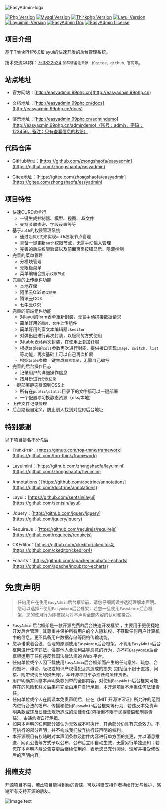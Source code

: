 
![EasyAdmin-logo](public/static/common/images/logo-2.png)


[![Php Version](https://img.shields.io/badge/php-%3E=7.1.0-brightgreen.svg?maxAge=2592000&color=yellow)](https://github.com/php/php-src)
[![Mysql Version](https://img.shields.io/badge/mysql-%3E=5.7-brightgreen.svg?maxAge=2592000&color=orange)](https://www.mysql.com/)
[![Thinkphp Version](https://img.shields.io/badge/thinkphp-%3E=6.0.2-brightgreen.svg?maxAge=2592000)](https://github.com/top-think/framework)
[![Layui Version](https://img.shields.io/badge/layui-=2.5.5-brightgreen.svg?maxAge=2592000&color=critical)](https://github.com/sentsin/layui)
[![Layuimini Version](https://img.shields.io/badge/layuimini-%3E=2.0.4.2-brightgreen.svg?maxAge=2592000&color=ff69b4)](https://github.com/zhongshaofa/layuimini)
[![EasyAdmin Doc](https://img.shields.io/badge/docs-passing-green.svg?maxAge=2592000)](http://easyadmin.99php.cn/docs)
[![EasyAdmin License](https://img.shields.io/badge/license-MIT-green?maxAge=2592000&color=blue)](https://github.com/zhongshaofa/easyadmin/blob/v2/LICENSE)

## 项目介绍

基于ThinkPHP6.0和layui的快速开发的后台管理系统。

技术交流QQ群：[763822524](https://jq.qq.com/?_wv=1027&k=5IHJawE) `加群请备注来源：如gitee、github、官网等`。

## 站点地址

* 官方网站：[http://easyadmin.99php.cn](http://easyadmin.99php.cn)

* 文档地址：[http://easyadmin.99php.cn/docs](http://easyadmin.99php.cn/docs)

* 演示地址：[http://easyadmin.99php.cn/admindemo](http://easyadmin.99php.cn/admindemo)（账号：admin，密码：123456。备注：只有查看信息的权限）
 
## 代码仓库

* GitHub地址：[https://github.com/zhongshaofa/easyadmin](https://github.com/zhongshaofa/easyadmin)

* Gitee地址：[https://gitee.com/zhongshaofa/easyadmin](https://gitee.com/zhongshaofa/easyadmin)


## 项目特性
* 快速CURD命令行
    * 一键生成控制器、模型、视图、JS文件
    * 支持关联查询、字段设置等等
* 基于`auth`的权限管理系统
    * 通过`注解方式`来实现`auth`权限节点管理
    * 具备一键更新`auth`权限节点，无需手动输入管理
    * 完善的后端权限验证以及前面页面按钮显示、隐藏控制
* 完善的菜单管理
    * 分模块管理
    * 无限极菜单
    * 菜单编辑会提示`权限节点`
* 完善的上传组件功能
    * 本地存储
    * 阿里云OSS`建议使用`
    * 腾讯云COS
    * 七牛云OSS
* 完善的前端组件功能
   * 对layui的form表单重新封装，无需手动拼接数据请求
   * 简单好用的`图片、文件`上传组件
   * 简单好用的富文本编辑器`ckeditor`
   * 对弹出层进行再次封装，以极简的方式使用
   * 对table表格再次封装，在使用上更加舒服
   * 根据table的`cols`参数再次进行封装，提供接口实现`image`、`switch`、`list`等功能，再次基础上可以自己再次扩展
   * 根据table参数一键生成`搜索表单`，无需自己编写
* 完善的后台操作日志
   * 记录用户的详细操作信息
   * 按月份进行`分表记录`
* 一键部署静态资源到OSS上
   * 所有在`public\static`目录下的文件都可以一键部署
   * 一个配置项切换静态资源（oss/本地）
* 上传文件记录管理
* 后台路径自定义，防止别人找到对应的后台地址

## 特别感谢

以下项目排名不分先后

* ThinkPHP：[https://github.com/top-think/framework](https://github.com/top-think/framework)

* Layuimini：[https://github.com/zhongshaofa/layuimini](https://github.com/zhongshaofa/layuimini)

* Annotations：[https://github.com/doctrine/annotations](https://github.com/doctrine/annotations)

* Layui：[https://github.com/sentsin/layui](https://github.com/sentsin/layui)

* Jquery：[https://github.com/jquery/jquery](https://github.com/jquery/jquery)

* RequireJs：[https://github.com/requirejs/requirejs](https://github.com/requirejs/requirejs)

* CKEditor：[https://github.com/ckeditor/ckeditor4](https://github.com/ckeditor/ckeditor4)

* Echarts：[https://github.com/apache/incubator-echarts](https://github.com/apache/incubator-echarts)
 
 # 免责声明

>任何用户在使用`EasyAdmin`后台框架前，请您仔细阅读并透彻理解本声明。您可以选择不使用`EasyAdmin`后台框架，若您一旦使用`EasyAdmin`后台框架，您的使用行为即被视为对本声明全部内容的认可和接受。

* `EasyAdmin`后台框架是一款开源免费的后台快速开发框架 ，主要用于更便捷地开发后台管理；其尊重并保护所有用户的个人隐私权，不窃取任何用户计算机中的信息。更不具备用户数据存储等网络传输功能。
* 您承诺秉着合法、合理的原则使用`EasyAdmin`后台框架，不利用`EasyAdmin`后台框架进行任何违法、侵害他人合法利益等恶意的行为，亦不将`EasyAdmin`后台框架运用于任何违反我国法律法规的 Web 平台。
* 任何单位或个人因下载使用`EasyAdmin`后台框架而产生的任何意外、疏忽、合约毁坏、诽谤、版权或知识产权侵犯及其造成的损失 (包括但不限于直接、间接、附带或衍生的损失等)，本开源项目不承担任何法律责任。
* 用户明确并同意本声明条款列举的全部内容，对使用`EasyAdmin`后台框架可能存在的风险和相关后果将完全由用户自行承担，本开源项目不承担任何法律责任。
* 任何单位或个人在阅读本免责声明后，应在《MIT 开源许可证》所允许的范围内进行合法的发布、传播和使用`EasyAdmin`后台框架等行为，若违反本免责声明条款或违反法律法规所造成的法律责任(包括但不限于民事赔偿和刑事责任），由违约者自行承担。
* 如果本声明的任何部分被认为无效或不可执行，其余部分仍具有完全效力。不可执行的部分声明，并不构成我们放弃执行该声明的权利。
* 本开源项目有权随时对本声明条款及附件内容进行单方面的变更，并以消息推送、网页公告等方式予以公布，公布后立即自动生效，无需另行单独通知；若您在本声明内容公告变更后继续使用的，表示您已充分阅读、理解并接受修改后的声明内容。
  
  
 ## 捐赠支持
 
开源项目不易，若此项目能得到你的青睐，可以捐赠支持作者持续开发与维护，感谢所有支持开源的朋友。

 ![Image text](https://chung-common.oss-cn-beijing.aliyuncs.com/donate_qrcode.png)
